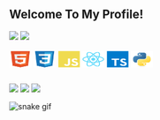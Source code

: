 ## Welcome To My Profile!
<div>
  <img height="180em" src= "https://github-readme-stats.vercel.app/api?username=Maia-th&show_icons=true&theme=dark"/>
  <img height="180em" src= "https://github-readme-stats.vercel.app/api/top-langs/?username=Maia-th&layout=compact&theme=dark"/>
</div>

<div style="display: inline_block"><br>
  <img align="center" alt="Maia-HTML" height="30" width="40" src="https://raw.githubusercontent.com/devicons/devicon/master/icons/html5/html5-original.svg">
  <img align="center" alt="Maia-CSS" height="30" width="40" src="https://raw.githubusercontent.com/devicons/devicon/master/icons/css3/css3-original.svg">
  <img align="center" alt="Maia-Js" height="30" width="40" src="https://raw.githubusercontent.com/devicons/devicon/master/icons/javascript/javascript-plain.svg">
  <img align="center" alt="Maia-React" height="30" width="40" src="https://raw.githubusercontent.com/devicons/devicon/master/icons/react/react-original.svg">
  <img align="center" alt="Maia-Ts" height="30" width="40" src="https://raw.githubusercontent.com/devicons/devicon/master/icons/typescript/typescript-plain.svg">
  <img align="center" alt="Maia-Python" height="30" width="40" src="https://raw.githubusercontent.com/devicons/devicon/master/icons/python/python-original.svg">
</div>

##

<div> 
<a href="https://www.linkedin.com/in/maiath/" target="_blank"><img src="https://img.shields.io/badge/-LinkedIn-%230077B5?style=for-the-badge&logo=linkedin&logoColor=white" target="_blank"></a> 
<a href="https://discord.com" target="_blank"><img src="https://img.shields.io/badge/Discord-7289DA?style=for-the-badge&logo=discord&logoColor=white" target="_blank"></a> 
<a href = "mailto:thiagomaia633@unifei.edu.br"><img src="https://img.shields.io/badge/-Gmail-%23333?style=for-the-badge&logo=gmail&logoColor=red" target="_blank"></a> 

![snake gif](https://github.com/Maia-th/Maia-th/blob/output/github-contribution-grid-snake.svg)
  
</div>


